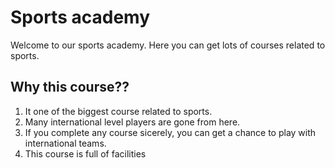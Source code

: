 # Sports academy

Welcome to our sports academy. Here you can get lots of courses related to sports.

## Why this course??

1. It one of the biggest course related to sports.
2. Many international level players are gone from here.
3. If you complete any course sicerely, you can get a chance to play with international teams.
4. This course is full of facilities